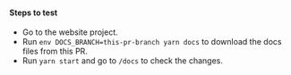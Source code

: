 
#### Steps to test

- Go to the website project.
- Run `env DOCS_BRANCH=this-pr-branch yarn docs` to download the docs files from this PR.
- Run `yarn start` and go to `/docs` to check the changes.
